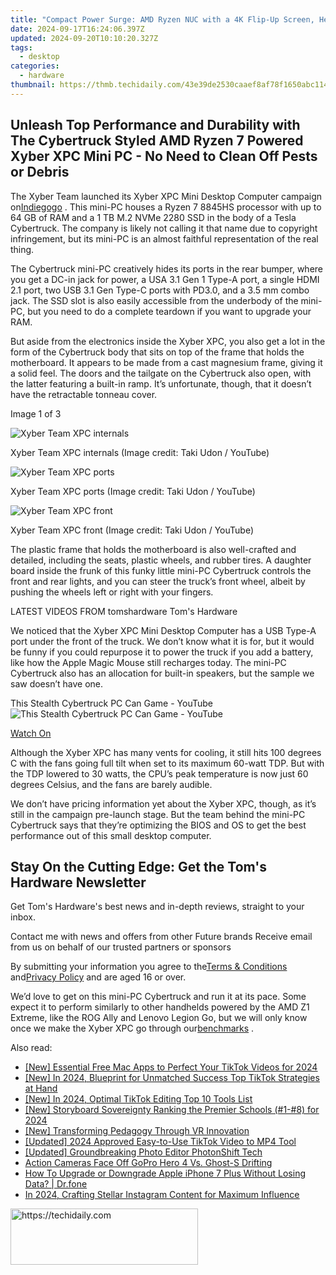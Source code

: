 ```yaml
---
title: "Compact Power Surge: AMD Ryzen NUC with a 4K Flip-Up Screen, Hexa-Core CPU & Up To 32GB RAM for Ultimate Productivity and Gaming Performance"
date: 2024-09-17T16:24:06.397Z
updated: 2024-09-20T10:10:20.327Z
tags:
  - desktop
categories:
  - hardware
thumbnail: https://thmb.techidaily.com/43e39de2530caaef8af78f1650abc11434992b40c432e7b5caac8bd0f3cdf48f.png
---
```


## Unleash Top Performance and Durability with The Cybertruck Styled AMD Ryzen 7 Powered Xyber XPC Mini PC - No Need to Clean Off Pests or Debris

The Xyber Team launched its Xyber XPC Mini Desktop Computer campaign on[Indiegogo](https://www.indiegogo.com/projects/xyber-xpc-world-s-fastest-ryzen-7-mini-pc-truck/coming%5Fsoon) . This mini-PC houses a Ryzen 7 8845HS processor with up to 64 GB of RAM and a 1 TB M.2 NVMe 2280 SSD in the body of a Tesla Cybertruck. The company is likely not calling it that name due to copyright infringement, but its mini-PC is an almost faithful representation of the real thing.

 The Cybertruck mini-PC creatively hides its ports in the rear bumper, where you get a DC-in jack for power, a USA 3.1 Gen 1 Type-A port, a single HDMI 2.1 port, two USB 3.1 Gen Type-C ports with PD3.0, and a 3.5 mm combo jack. The SSD slot is also easily accessible from the underbody of the mini-PC, but you need to do a complete teardown if you want to upgrade your RAM.

 But aside from the electronics inside the Xyber XPC, you also get a lot in the form of the Cybertruck body that sits on top of the frame that holds the motherboard. It appears to be made from a cast magnesium frame, giving it a solid feel. The doors and the tailgate on the Cybertruck also open, with the latter featuring a built-in ramp. It’s unfortunate, though, that it doesn’t have the retractable tonneau cover.

 Image 1 of 3

![Xyber Team XPC internals](https://vanilla.futurecdn.net/cyclingnews/media/img/missing-image.svg)

 Xyber Team XPC internals  (Image credit: Taki Udon / YouTube)

![Xyber Team XPC ports](https://vanilla.futurecdn.net/cyclingnews/media/img/missing-image.svg)

 Xyber Team XPC ports  (Image credit: Taki Udon / YouTube)

![Xyber Team XPC front](https://vanilla.futurecdn.net/cyclingnews/media/img/missing-image.svg)

 Xyber Team XPC front  (Image credit: Taki Udon / YouTube)

 The plastic frame that holds the motherboard is also well-crafted and detailed, including the seats, plastic wheels, and rubber tires. A daughter board inside the frunk of this funky little mini-PC Cybertruck controls the front and rear lights, and you can steer the truck’s front wheel, albeit by pushing the wheels left or right with your fingers.

 LATEST VIDEOS FROM tomshardware Tom's Hardware

 We noticed that the Xyber XPC Mini Desktop Computer has a USB Type-A port under the front of the truck. We don’t know what it is for, but it would be funny if you could repurpose it to power the truck if you add a battery, like how the Apple Magic Mouse still recharges today. The mini-PC Cybertruck also has an allocation for built-in speakers, but the sample we saw doesn’t have one.

 This Stealth Cybertruck PC Can Game - YouTube ![This Stealth Cybertruck PC Can Game - YouTube](https://img.youtube.com/vi/1DJs6fIS4Pg/maxresdefault.jpg)

[Watch On](https://youtu.be/1DJs6fIS4Pg)

 Although the Xyber XPC has many vents for cooling, it still hits 100 degrees C with the fans going full tilt when set to its maximum 60-watt TDP. But with the TDP lowered to 30 watts, the CPU’s peak temperature is now just 60 degrees Celsius, and the fans are barely audible.

 We don’t have pricing information yet about the Xyber XPC, though, as it’s still in the campaign pre-launch stage. But the team behind the mini-PC Cybertruck says that they’re optimizing the BIOS and OS to get the best performance out of this small desktop computer.

## Stay On the Cutting Edge: Get the Tom's Hardware Newsletter

 Get Tom's Hardware's best news and in-depth reviews, straight to your inbox.

 Contact me with news and offers from other Future brands  Receive email from us on behalf of our trusted partners or sponsors

 By submitting your information you agree to the[Terms & Conditions](https://futureplc.com/terms-conditions/) and[Privacy Policy](https://futureplc.com/privacy-policy/) and are aged 16 or over.

 We’d love to get on this mini-PC Cybertruck and run it at its pace. Some expect it to perform similarly to other handhelds powered by the AMD Z1 Extreme, like the ROG Ally and Lenovo Legion Go, but we will only know once we make the Xyber XPC go through our[benchmarks](https://www.tomshardware.com/tag/benchmark) .

<ins class="adsbygoogle"
     style="display:block"
     data-ad-format="autorelaxed"
     data-ad-client="ca-pub-7571918770474297"
     data-ad-slot="1223367746"></ins>

<ins class="adsbygoogle"
     style="display:block"
     data-ad-client="ca-pub-7571918770474297"
     data-ad-slot="8358498916"
     data-ad-format="auto"
     data-full-width-responsive="true"></ins>

<span class="atpl-alsoreadstyle">Also read:</span>
<div><ul>
<li><a href="https://tiktok-clips.techidaily.com/new-essential-free-mac-apps-to-perfect-your-tiktok-videos-for-2024/"><u>[New] Essential Free Mac Apps to Perfect Your TikTok Videos for 2024</u></a></li>
<li><a href="https://tiktok-clips.techidaily.com/new-in-2024-blueprint-for-unmatched-success-top-tiktok-strategies-at-hand/"><u>[New] In 2024, Blueprint for Unmatched Success Top TikTok Strategies at Hand</u></a></li>
<li><a href="https://tiktok-clips.techidaily.com/new-in-2024-optimal-tiktok-editing-top-10-tools-list/"><u>[New] In 2024, Optimal TikTok Editing Top 10 Tools List</u></a></li>
<li><a href="https://fox-info.techidaily.com/new-storyboard-sovereignty-ranking-the-premier-schools-1-8-for-2024/"><u>[New] Storyboard Sovereignty Ranking the Premier Schools (#1-#8) for 2024</u></a></li>
<li><a href="https://some-approaches.techidaily.com/new-transforming-pedagogy-through-vr-innovation/"><u>[New] Transforming Pedagogy Through VR Innovation</u></a></li>
<li><a href="https://tiktok-clips.techidaily.com/updated-2024-approved-easy-to-use-tiktok-video-to-mp4-tool/"><u>[Updated] 2024 Approved Easy-to-Use TikTok Video to MP4 Tool</u></a></li>
<li><a href="https://fox-helps.techidaily.com/updated-groundbreaking-photo-editor-photonshift-tech/"><u>[Updated] Groundbreaking Photo Editor PhotonShift Tech</u></a></li>
<li><a href="https://extra-information.techidaily.com/action-cameras-face-off-gopro-hero-4-vs-ghost-s-drifting/"><u>Action Cameras Face Off GoPro Hero 4 Vs. Ghost-S Drifting</u></a></li>
<li><a href="https://techidaily.com/how-to-upgrade-or-downgrade-apple-iphone-7-plus-without-losing-data-drfone-by-drfone-ios-system-repair-ios-system-repair/"><u>How To Upgrade or Downgrade Apple iPhone 7 Plus Without Losing Data? | Dr.fone</u></a></li>
<li><a href="https://instagram-videos.techidaily.com/in-2024-crafting-stellar-instagram-content-for-maximum-influence/"><u>In 2024, Crafting Stellar Instagram Content for Maximum Influence</u></a></li>
</ul></div>

<!-- affiliate ads begin -->
<a href="https://aligracehair.sjv.io/c/5597632/1934183/19272" target="_top" id="1934183">
  <img src="//a.impactradius-go.com/display-ad/19272-1934183" border="0" alt="https://techidaily.com" width="300" height="90"/>
</a>
<img height="0" width="0" src="https://aligracehair.sjv.io/i/5597632/1934183/19272" style="position:absolute;visibility:hidden;" border="0" />
<!-- affiliate ads end -->

